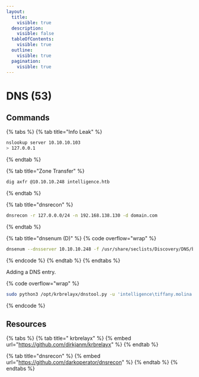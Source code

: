 ```yaml
---
layout:
  title:
    visible: true
  description:
    visible: false
  tableOfContents:
    visible: true
  outline:
    visible: true
  pagination:
    visible: true
---
```


# DNS (53)

## Commands

{% tabs %}
{% tab title="Info Leak" %}
```bash
nslookup server 10.10.10.103
> 127.0.0.1
```
{% endtab %}

{% tab title="Zone Transfer" %}
```bash
dig axfr @10.10.10.248 intelligence.htb
```
{% endtab %}

{% tab title="dnsrecon" %}
```bash
dnsrecon -r 127.0.0.0/24 -n 192.168.138.130 -d domain.com
```
{% endtab %}

{% tab title="dnsenum (D)" %}
{% code overflow="wrap" %}
```bash
dnsenum --dnsserver 10.10.10.248 -f /usr/share/seclists/Discovery/DNS/bitquark-subdomains-top100000.txt intelligence.htb
```
{% endcode %}
{% endtab %}
{% endtabs %}

Adding a DNS entry.

{% code overflow="wrap" %}
```bash
sudo python3 /opt/krbrelayx/dnstool.py -u 'intelligence\tiffany.molina' -p $(cat tiffany_pass) -a add -r 'webx7331' -d '10.10.14.121' 10.10.10.248
```
{% endcode %}

## Resources

{% tabs %}
{% tab title=" krbrelayx" %}
{% embed url="https://github.com/dirkjanm/krbrelayx" %}
{% endtab %}

{% tab title="dnsrecon" %}
{% embed url="https://github.com/darkoperator/dnsrecon" %}
{% endtab %}
{% endtabs %}
